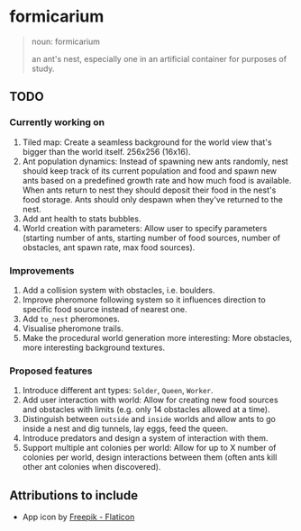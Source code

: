 # formicarium


> noun: formicarium
>
> an ant's nest, especially one in an artificial container for purposes of study.

## TODO

### Currently working on
1. Tiled map: Create a seamless background for the world view that's bigger than the world itself. 256x256 (16x16).
1. Ant population dynamics: Instead of spawning new ants randomly, nest should keep track of its current population and food and spawn new ants based on a predefined growth rate and how much food is available. When ants return to nest they should deposit their food in the nest's food storage. Ants should only despawn when they've returned to the nest.
1. Add ant health to stats bubbles.
1. World creation with parameters: Allow user to specify parameters (starting number of ants, starting number of food sources, number of obstacles, ant spawn rate, max food sources).

### Improvements
1. Add a collision system with obstacles, i.e. boulders.
1. Improve pheromone following system so it influences direction to specific food source instead of nearest one.
1. Add `to_nest` pheromones.
1. Visualise pheromone trails.
1. Make the procedural world generation more interesting: More obstacles, more interesting background textures.

### Proposed features
1. Introduce different ant types: `Solder`, `Queen`, `Worker`.
1. Add user interaction with world: Allow for creating new food sources and obstacles with limits (e.g. only 14 obstacles allowed at a time).
1. Distinguish between `outside` and `inside` worlds and allow ants to go inside a nest and dig tunnels, lay eggs, feed the queen.
1. Introduce predators and design a system of interaction with them.
1. Support multiple ant colonies per world: Allow for up to X number of colonies per world, design interactions between them (often ants kill other ant colonies when discovered).

## Attributions to include

* App icon by [Freepik - Flaticon](https://www.flaticon.com/authors/freepik)
